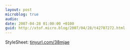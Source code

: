 ```yaml
---
layout: post
microblog: true
audio: 
date: 2007-04-28 01:00:00 +0100
guid: http://xtof.micro.blog/2007/04/28/t42707272.html
---
```

StyleSheet:  [tinyurl.com/38mjae](http://tinyurl.com/38mjae)
